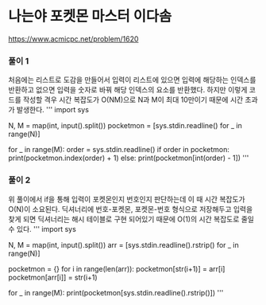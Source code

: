 # 나는야 포켓몬 마스터 이다솜
https://www.acmicpc.net/problem/1620
### 풀이 1
처음에는 리스트로 도감을 만들어서 입력이 리스트에 있으면 입력에 해당하는 인덱스를 반환하고
없으면 입력을 숫자로 바꿔 해당 인덱스의 요소를 반환했다.
하지만 이렇게 코드를 작성할 격우 시간 복잡도가 O(NM)으로 N과 M이 최대 10만이기 때문에 시간 초과가 발생한다.
'''
import sys

N, M = map(int, input().split())
pocketmon = [sys.stdin.readline() for _ in range(N)]

for _ in range(M):
  order = sys.stdin.readline()
  if order in pocketmon:
    print(pocketmon.index(order) + 1)
  else:
    print(pocketmon[int(order) - 1])
'''

### 풀이 2
위 풀이에서 if을 통해 입력이 포켓몬인지 번호인지 판단하는데 이 때 시간 복잡도가 O(N)이 소요된다.
딕셔너리에 번호-포켓몬, 포켓몬-번호 형식으로 저장해두고 입력을 찾게 되면
딕셔너리는 해시 테이블로 구현 되어있기 때문에 O(1)의 시간 복잡도로 줄일 수 있다.
'''
import sys

N, M = map(int, input().split())
arr = [sys.stdin.readline().rstrip() for _ in range(N)]

pocketmon = {}
for i in range(len(arr)):
  pocketmon[str(i+1)] = arr[i]
  pocketmon[arr[i]] = str(i+1)

for _ in range(M):
  print(pocketmon[sys.stdin.readline().rstrip()])
'''